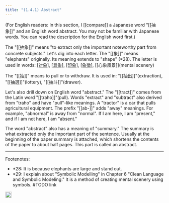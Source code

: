 ```yaml
---
title: "(1.4.1) Abstract"
---
```


(For English readers: In this section, I [[compare]] a Japanese word "[[抽象]]" and an English word abstract. You may not be familiar with Japanese words. You can read the description for the English word first.)

The "[[抽象]]" means "to extract only the important noteworthy part from concrete subjects." Let's dig into each letter. The "[[象]]" means "elephants" originally. Its meaning extends to "shape" (*28). The letter is used in words: [[対象]](target), [[具象]](concrete), [[印象]](impression), [[象徴]](symbol), [[心象風景]](mental scenery)

The "[[抽]]" means to pull or to withdraw. It is used in: "[[抽出]]"(extraction), "[[抽選]]"(lottery), "[[抽斗]]"(drawer).

Let's also drill down on English word "abstract." The "[[tract]]" comes from the Latin word "[[traho]]"(pull). Words "extract" and "subtract" also derived from "traho" and have "pull"-like meanings. A "tractor" is a car that pulls agricultural equipment. The prefix "[[ab-]]" adds "away" meanings. For example, "abnormal" is away from "normal". If I am here, I am "present," and if I am not here, I am "absent."

The word "abstract" also has a meaning of "summary." The summary is what extracted only the important part of the sentence. Usually at the beginning of the paper summary is attached, which shortens the contents of the paper to about half pages. This part is called an abstract.

---

Footenotes:

- *28: It is because elephants are large and stand out.
- *29: I explain about "Symbolic Modelling" in Chapter 6 "Clean Language and Symbolic Modeling." It is a method of creating mental scenery using symbols. #TODO link

<img src='https://scrapbox.io/api/pages/nishio/en/icon' alt='en.icon' height="19.5"/>